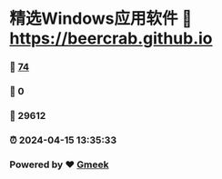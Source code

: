 # 精选Windows应用软件 :link: https://beercrab.github.io 
### :page_facing_up: [74](https://beercrab.github.io/tag.html) 
### :speech_balloon: 0 
### :hibiscus: 29612 
### :alarm_clock: 2024-04-15 13:35:33 
### Powered by :heart: [Gmeek](https://github.com/Meekdai/Gmeek)
